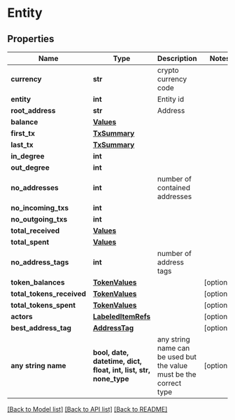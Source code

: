 # Entity


## Properties
Name | Type | Description | Notes
------------ | ------------- | ------------- | -------------
**currency** | **str** | crypto currency code | 
**entity** | **int** | Entity id | 
**root_address** | **str** | Address | 
**balance** | [**Values**](Values.md) |  | 
**first_tx** | [**TxSummary**](TxSummary.md) |  | 
**last_tx** | [**TxSummary**](TxSummary.md) |  | 
**in_degree** | **int** |  | 
**out_degree** | **int** |  | 
**no_addresses** | **int** | number of contained addresses | 
**no_incoming_txs** | **int** |  | 
**no_outgoing_txs** | **int** |  | 
**total_received** | [**Values**](Values.md) |  | 
**total_spent** | [**Values**](Values.md) |  | 
**no_address_tags** | **int** | number of address tags | 
**token_balances** | [**TokenValues**](TokenValues.md) |  | [optional] 
**total_tokens_received** | [**TokenValues**](TokenValues.md) |  | [optional] 
**total_tokens_spent** | [**TokenValues**](TokenValues.md) |  | [optional] 
**actors** | [**LabeledItemRefs**](LabeledItemRefs.md) |  | [optional] 
**best_address_tag** | [**AddressTag**](AddressTag.md) |  | [optional] 
**any string name** | **bool, date, datetime, dict, float, int, list, str, none_type** | any string name can be used but the value must be the correct type | [optional]

[[Back to Model list]](../README.md#documentation-for-models) [[Back to API list]](../README.md#documentation-for-api-endpoints) [[Back to README]](../README.md)


